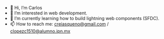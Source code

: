 - 👋 Hi, I’m Carlos
- 👀 I’m interested in web development.
- 🌱 I’m currently learning how to build lightning web components (SFDC).
- 📫 How to reach me: creiasqueno@gmail.com / clopezc1510@alumno.ipn.mx 

<!---
carlosglc/carlosglc is a ✨ special ✨ repository because its `README.md` (this file) appears on your GitHub profile.
You can click the Preview link to take a look at your changes.
--->
